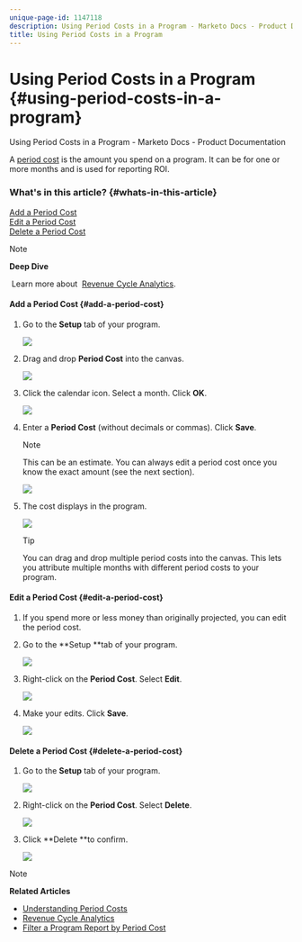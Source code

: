 ```yaml
---
unique-page-id: 1147118
description: Using Period Costs in a Program - Marketo Docs - Product Documentation
title: Using Period Costs in a Program
---
```


# Using Period Costs in a Program {#using-period-costs-in-a-program}

Using Period Costs in a Program - Marketo Docs - Product Documentation

A [period cost](understanding-period-costs.md) is the amount you spend on a program. It can be for one or more months and is used for reporting ROI.

### What's in this article? {#whats-in-this-article}

[Add a Period Cost](#add-a-period-cost)  
[Edit a Period Cost](#edit-a-period-cost)  
[Delete a Period Cost](#delete-a-period-cost)

>[!NOTE]
>
>**Deep Dive**
>
>&nbsp;Learn more about&nbsp; [Revenue Cycle Analytics](../../../../product-docs/reporting/revenue-cycle-analytics.md).

#### Add a Period Cost  {#add-a-period-cost}

1. Go to the **Setup** tab of your program.

   ![](assets/image2014-9-18-12-3a9-3a46.png)

1. Drag and drop **Period Cost** into the canvas.

   ![](assets/image2014-9-18-12-3a9-3a57.png)

1. Click the calendar icon. Select a month. Click **OK**.

   ![](assets/image2014-9-18-12-3a10-3a13.png)

1. Enter a&nbsp;**Period Cost** (without decimals or commas). Click **Save**.

   >[!NOTE]
   >
   >This can be an estimate. You can always edit a period cost once you know the exact amount (see the next section).

   ![](assets/image2016-4-1-8-3a54-3a30.png)

1. The cost displays in the program.

   ![](assets/image2016-4-1-8-3a56-3a49.png)

   >[!TIP]
   >
   >You can drag and drop multiple period costs into the canvas. This lets you attribute multiple months with different period costs to your program.

#### Edit a Period Cost {#edit-a-period-cost}

1. If you spend more or less money than originally projected, you can edit the period cost. 
1. Go to the **Setup **tab of your program.

   ![](assets/image2014-9-18-14-3a3-3a6.png)

1. Right-click on the **Period Cost**. Select **Edit**.

   ![](assets/image2014-9-18-14-3a3-3a23.png)

1. Make your edits. Click **Save**.

   ![](assets/image2014-9-18-14-3a3-3a41.png)

#### Delete a Period Cost {#delete-a-period-cost}

1. Go to the **Setup** tab of your program.

   ![](assets/image2014-9-18-14-3a4-3a11.png)

1. Right-click on the **Period Cost**. Select **Delete**.

   ![](assets/image2014-9-18-14-3a4-3a22.png)

1. Click **Delete **to confirm.

   ![](assets/image2014-9-18-14-3a4-3a35.png)

>[!NOTE]
>
>**Related Articles**
>
>* [Understanding Period Costs](understanding-period-costs.md)
>* [Revenue Cycle Analytics](../../../../product-docs/reporting/revenue-cycle-analytics.md)
>* [Filter a Program Report by Period Cost](../../../../product-docs/core-marketo-concepts/programs/program-performance-report/filter-a-program-report-by-period-cost.md)
>

